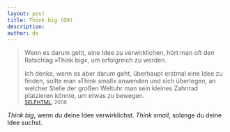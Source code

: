 ```yaml
---
layout: post
title: Think big (Q9)
description:
author: ds
---
```



> Wenn es darum geht, eine Idee zu verwirklichen, hört man oft den Ratschlag »Think big«, um erfolgreich zu werden.
> 
> Ich denke, wenn es aber darum geht, überhaupt erstmal eine Idee zu finden, sollte man »Think small« anwenden und sich überlegen, an welcher Stelle der großen Weltuhr man sein kleines Zahnrad platzieren könnte, um etwas zu bewegen.  
> <small>[SELFHTML](http://forum.de.selfhtml.org/archiv/2008/1/t165337/#m1077968), 2008</small>

*Think big*, wenn du deine Idee verwirklichst. *Think small*, solange du deine Idee suchst.


